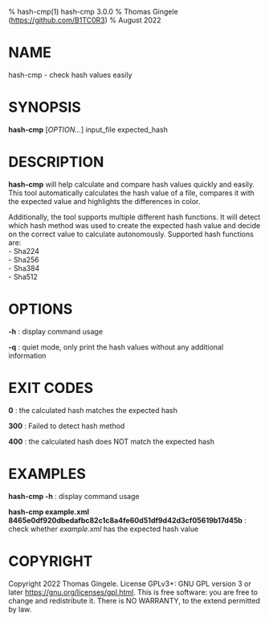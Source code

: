% hash-cmp(1) hash-cmp 3.0.0
% Thomas Gingele (https://github.com/B1TC0R3)
% August 2022

# NAME
hash-cmp - check hash values easily

# SYNOPSIS
**hash-cmp** [*OPTION...*] input\_file expected\_hash

# DESCRIPTION
**hash-cmp** will help calculate and compare hash values quickly and easily.
This tool automatically calculates the hash value of a file, compares it with the expected value and highlights the differences in color.

Additionally, the tool supports multiple different hash functions.
It will detect which hash method was used to create the expected hash value and decide on the correct value to calculate autonomously.
Supported hash functions are:\
		- Sha224\
		- Sha256\
		- Sha384\
		- Sha512

# OPTIONS
**-h**
: display command usage

**-q**
: quiet mode, only print the hash values without any additional information

# EXIT CODES
**0**
: the calculated hash matches the expected hash

**300**
: Failed to detect hash method

**400**
: the calculated hash does NOT match the expected hash

# EXAMPLES
**hash-cmp -h**
: display command usage

**hash-cmp example.xml 8465e0df920dbedafbc82c1c8a4fe60d51df9d42d3cf05619b17d45b**
: check whether *example.xml* has the expected hash value

# COPYRIGHT
Copyright 2022 Thomas Gingele. License GPLv3+: GNU GPL version 3 or later <https://gnu.org/licenses/gpl.html>. This is free software: you are free to change and redistribute it. There is NO WARRANTY, to the extend permitted by law.
